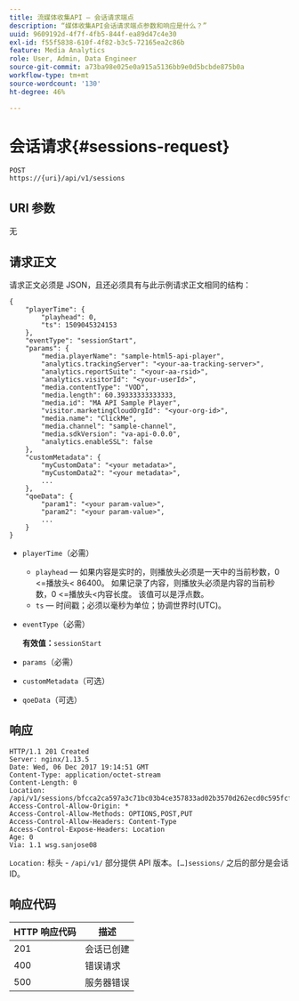 ```yaml
---
title: 流媒体收集API — 会话请求端点
description: “媒体收集API会话请求端点参数和响应是什么？”
uuid: 9609192d-4f7f-4fb5-844f-ea89d47c4e30
exl-id: f55f5838-610f-4f82-b3c5-72165ea2c86b
feature: Media Analytics
role: User, Admin, Data Engineer
source-git-commit: a73ba98e025e0a915a5136bb9e0d5bcbde875b0a
workflow-type: tm+mt
source-wordcount: '130'
ht-degree: 46%

---
```


# 会话请求{#sessions-request}

```
POST 
https://{uri}/api/v1/sessions
```

## URI 参数

无

## 请求正文

请求正文必须是 JSON，且还必须具有与此示例请求正文相同的结构：

```
{ 
    "playerTime": { 
        "playhead": 0, 
        "ts": 1509045324153 
    }, 
    "eventType": "sessionStart", 
    "params": { 
        "media.playerName": "sample-html5-api-player", 
        "analytics.trackingServer": "<your-aa-tracking-server>", 
        "analytics.reportSuite": "<your-aa-rsid>", 
        "analytics.visitorId": "<your-userId>", 
        "media.contentType": "VOD", 
        "media.length": 60.39333333333333, 
        "media.id": "MA API Sample Player", 
        "visitor.marketingCloudOrgId": "<your-org-id>", 
        "media.name": "ClickMe", 
        "media.channel": "sample-channel", 
        "media.sdkVersion": "va-api-0.0.0", 
        "analytics.enableSSL": false 
    }, 
    "customMetadata": { 
        "myCustomData": "<your metadata>", 
        "myCustomData2": "<your metadata>", 
        ... 
    }, 
    "qoeData": { 
        "param1": "<your param-value>", 
        "param2": "<your param-value>", 
        ... 
    } 
}
```

* `playerTime`（必需）
   * `playhead`  — 如果内容是实时的，则播放头必须是一天中的当前秒数，0 &lt;=播放头&lt; 86400。 如果记录了内容，则播放头必须是内容的当前秒数，0 &lt;=播放头&lt;内容长度。 该值可以是浮点数。
   * `ts`  — 时间戳；必须以毫秒为单位；协调世界时(UTC)。
* `eventType`（必需）

   **有效值：**`sessionStart`
* `params`（必需）
* `customMetadata`（可选）
* `qoeData`（可选）

## 响应

```
HTTP/1.1 201 Created 
Server: nginx/1.13.5 
Date: Wed, 06 Dec 2017 19:14:51 GMT 
Content-Type: application/octet-stream 
Content-Length: 0 
Location: /api/v1/sessions/bfcca2ca597a3c71bc03b4ce357833ad02b3570d262ecd0c595fcf8f2ae4df58 
Access-Control-Allow-Origin: * 
Access-Control-Allow-Methods: OPTIONS,POST,PUT 
Access-Control-Allow-Headers: Content-Type 
Access-Control-Expose-Headers: Location 
Age: 0 
Via: 1.1 wsg.sanjose08
```

`Location:` 标头 - `/api/v1/` 部分提供 API 版本。`[…]sessions/` 之后的部分是会话 ID。

## 响应代码

| HTTP 响应代码 | 描述 |
|---|---|
| 201 | 会话已创建 |
| 400 | 错误请求 |
| 500 | 服务器错误 |
